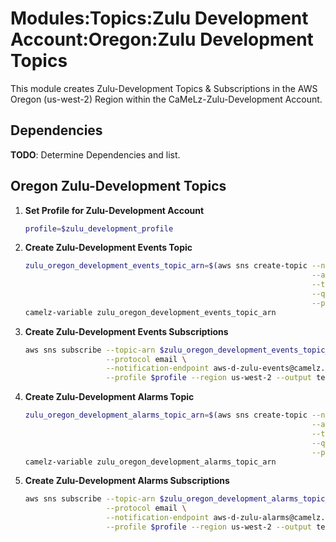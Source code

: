 # Modules:Topics:Zulu Development Account:Oregon:Zulu Development Topics

This module creates Zulu-Development Topics & Subscriptions in the AWS Oregon (us-west-2) Region within the
CaMeLz-Zulu-Development Account.

## Dependencies

**TODO**: Determine Dependencies and list.

## Oregon Zulu-Development Topics

1. **Set Profile for Zulu-Development Account**

    ```bash
    profile=$zulu_development_profile
    ```

1. **Create Zulu-Development Events Topic**

    ```bash
    zulu_oregon_development_events_topic_arn=$(aws sns create-topic --name Zulu-Development-Events \
                                                                    --attributes "DisplayName=ZULD Events" \
                                                                    --tags Key=Name,Value=Zulu-Development-Events-Topic Key=Company,Value=Zulu Key=Environment,Value=Development \
                                                                    --query 'TopicArn' \
                                                                    --profile $profile --region us-west-2 --output text)
    camelz-variable zulu_oregon_development_events_topic_arn
    ```

1. **Create Zulu-Development Events Subscriptions**

    ```bash
    aws sns subscribe --topic-arn $zulu_oregon_development_events_topic_arn \
                      --protocol email \
                      --notification-endpoint aws-d-zulu-events@camelz.io \
                      --profile $profile --region us-west-2 --output text
    ```

1. **Create Zulu-Development Alarms Topic**

    ```bash
    zulu_oregon_development_alarms_topic_arn=$(aws sns create-topic --name Zulu-Development-Alarms \
                                                                    --attributes "DisplayName=ZULD Alarms" \
                                                                    --tags Key=Name,Value=Zulu-Development-Alarms-Topic Key=Company,Value=Zulu Key=Environment,Value=Development \
                                                                    --query 'TopicArn' \
                                                                    --profile $profile --region us-west-2 --output text)
    camelz-variable zulu_oregon_development_alarms_topic_arn
    ```

1. **Create Zulu-Development Alarms Subscriptions**

    ```bash
    aws sns subscribe --topic-arn $zulu_oregon_development_alarms_topic_arn \
                      --protocol email \
                      --notification-endpoint aws-d-zulu-alarms@camelz.io \
                      --profile $profile --region us-west-2 --output text
    ```
